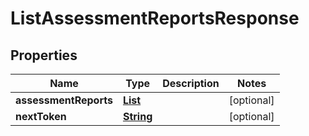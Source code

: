 

# ListAssessmentReportsResponse


## Properties

| Name | Type | Description | Notes |
|------------ | ------------- | ------------- | -------------|
|**assessmentReports** | [**List**](List.md) |  |  [optional] |
|**nextToken** | [**String**](String.md) |  |  [optional] |



